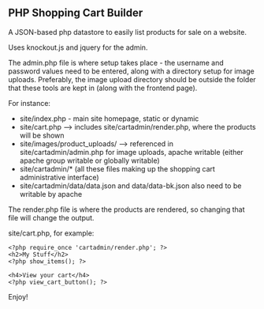 PHP Shopping Cart Builder
-------

A JSON-based php datastore to easily list products for sale on a website.

Uses knockout.js and jquery for the admin.

The admin.php file is where setup takes place - the username and password values need to be entered, along with a directory setup for image uploads.
Preferably, the image upload directory should be outside the folder that these tools are kept in (along with the frontend page).

For instance:
* site/index.php - main site homepage, static or dynamic
* site/cart.php --> includes site/cartadmin/render.php, where the products will be shown
* site/images/product_uploads/ --> referenced in site/cartadmin/admin.php for image uploads, apache writable (either apache group writable or globally writable)
* site/cartadmin/* (all these files making up the shopping cart administrative interface)
* site/cartadmin/data/data.json and data/data-bk.json also need to be writable by apache

The render.php file is where the products are rendered, so changing that file will change the output.

site/cart.php, for example:

    <?php require_once 'cartadmin/render.php'; ?>
    <h2>My Stuff</h2>
    <?php show_items(); ?>

    <h4>View your cart</h4>
    <?php view_cart_button(); ?>
    
Enjoy!
